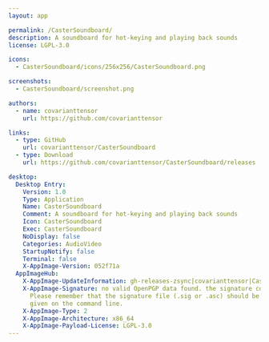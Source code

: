 ```yaml
---
layout: app

permalink: /CasterSoundboard/
description: A soundboard for hot-keying and playing back sounds
license: LGPL-3.0

icons:
  - CasterSoundboard/icons/256x256/CasterSoundboard.png

screenshots:
  - CasterSoundboard/screenshot.png

authors:
  - name: covarianttensor
    url: https://github.com/covarianttensor

links:
  - type: GitHub
    url: covarianttensor/CasterSoundboard
  - type: Download
    url: https://github.com/covarianttensor/CasterSoundboard/releases

desktop:
  Desktop Entry:
    Version: 1.0
    Type: Application
    Name: CasterSoundboard
    Comment: A soundboard for hot-keying and playing back sounds
    Icon: CasterSoundboard
    Exec: CasterSoundboard
    NoDisplay: false
    Categories: AudioVideo
    StartupNotify: false
    Terminal: false
    X-AppImage-Version: 052f71a
  AppImageHub:
    X-AppImage-UpdateInformation: gh-releases-zsync|covarianttensor|CasterSoundboard|continuous|CasterSoundboard*-x86_64.AppImage.zsync
    X-AppImage-Signature: no valid OpenPGP data found. the signature could not be verified.
      Please remember that the signature file (.sig or .asc) should be the first file
      given on the command line.
    X-AppImage-Type: 2
    X-AppImage-Architecture: x86_64
    X-AppImage-Payload-License: LGPL-3.0
---
```

